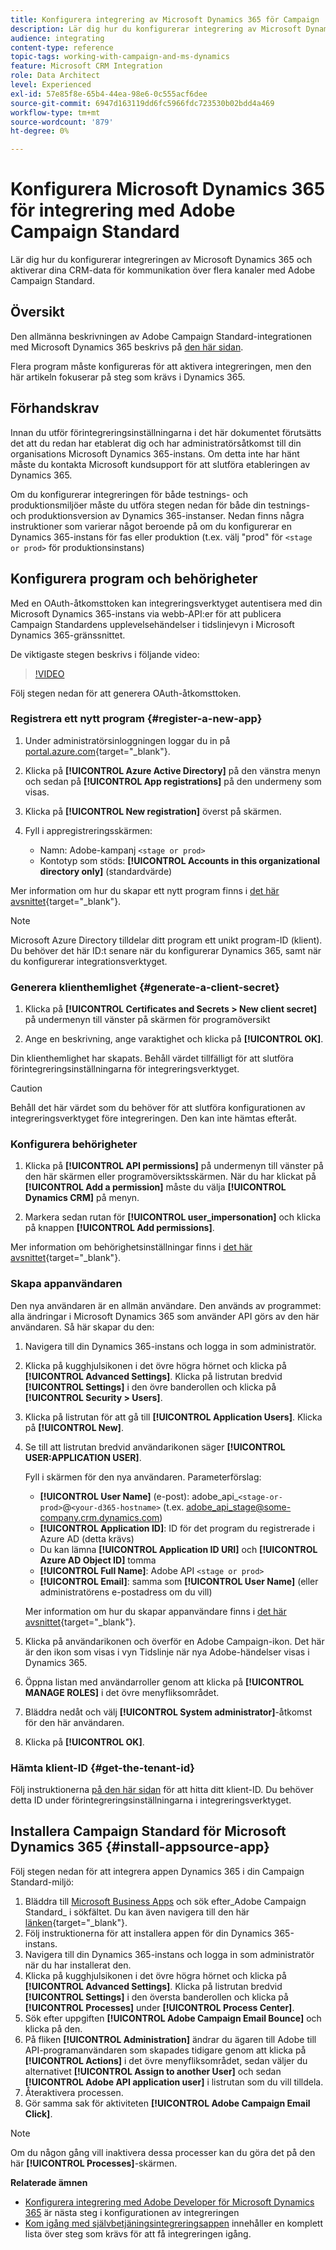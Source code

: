 ```yaml
---
title: Konfigurera integrering av Microsoft Dynamics 365 för Campaign
description: Lär dig hur du konfigurerar integrering av Microsoft Dynamics 365 för Campaign.
audience: integrating
content-type: reference
topic-tags: working-with-campaign-and-ms-dynamics
feature: Microsoft CRM Integration
role: Data Architect
level: Experienced
exl-id: 57e85f8e-65b4-44ea-98e6-0c555acf6dee
source-git-commit: 6947d163119dd6fc5966fdc723530b02bdd4a469
workflow-type: tm+mt
source-wordcount: '879'
ht-degree: 0%

---
```


# Konfigurera Microsoft Dynamics 365 för integrering med Adobe Campaign Standard

Lär dig hur du konfigurerar integreringen av Microsoft Dynamics 365 och aktiverar dina CRM-data för kommunikation över flera kanaler med Adobe Campaign Standard.

## Översikt

Den allmänna beskrivningen av Adobe Campaign Standard-integrationen med Microsoft Dynamics 365 beskrivs på [den här sidan](../../integrating/using/d365-acs-get-started.md).

Flera program måste konfigureras för att aktivera integreringen, men den här artikeln fokuserar på steg som krävs i Dynamics 365.

## Förhandskrav

Innan du utför förintegreringsinställningarna i det här dokumentet förutsätts det att du redan har etablerat dig och har administratörsåtkomst till din organisations Microsoft Dynamics 365-instans.  Om detta inte har hänt måste du kontakta Microsoft kundsupport för att slutföra etableringen av Dynamics 365.

Om du konfigurerar integreringen för både testnings- och produktionsmiljöer måste du utföra stegen nedan för både din testnings- och produktionsversion av Dynamics 365-instanser. Nedan finns några instruktioner som varierar något beroende på om du konfigurerar en Dynamics 365-instans för fas eller produktion (t.ex. välj &quot;prod&quot; för `<stage or prod>` för produktionsinstans)

## Konfigurera program och behörigheter

Med en OAuth-åtkomsttoken kan integreringsverktyget autentisera med din Microsoft Dynamics 365-instans via webb-API:er för att publicera Campaign Standardens upplevelsehändelser i tidslinjevyn i Microsoft Dynamics 365-gränssnittet.

De viktigaste stegen beskrivs i följande video:

>[!VIDEO](https://video.tv.adobe.com/v/27637)

Följ stegen nedan för att generera OAuth-åtkomsttoken.

### Registrera ett nytt program {#register-a-new-app}

1. Under administratörsinloggningen loggar du in på [portal.azure.com](https://portal.azure.com){target="_blank"}.

1. Klicka på **[!UICONTROL Azure Active Directory]** på den vänstra menyn och sedan på **[!UICONTROL App registrations]** på den undermeny som visas.

1. Klicka på **[!UICONTROL New registration]** överst på skärmen.

1. Fyll i appregistreringsskärmen:

   * Namn: Adobe-kampanj `<stage or prod>`
   * Kontotyp som stöds: **[!UICONTROL Accounts in this organizational directory only]** (standardvärde)

Mer information om hur du skapar ett nytt program finns i [det här avsnittet](https://docs.microsoft.com/en-us/azure/active-directory/develop/quickstart-register-app){target="_blank"}.

>[!NOTE]
>
>Microsoft Azure Directory tilldelar ditt program ett unikt program-ID (klient). Du behöver det här ID:t senare när du konfigurerar Dynamics 365, samt när du konfigurerar integrationsverktyget.

### Generera klienthemlighet {#generate-a-client-secret}

1. Klicka på **[!UICONTROL Certificates and Secrets > New client secret]** på undermenyn till vänster på skärmen för programöversikt

1. Ange en beskrivning, ange varaktighet och klicka på **[!UICONTROL OK]**.

Din klienthemlighet har skapats. Behåll värdet tillfälligt för att slutföra förintegreringsinställningarna för integreringsverktyget.

>[!CAUTION]
>
>Behåll det här värdet som du behöver för att slutföra konfigurationen av integreringsverktyget före integreringen. Den kan inte hämtas efteråt.


### Konfigurera behörigheter

1. Klicka på **[!UICONTROL API permissions]** på undermenyn till vänster på den här skärmen eller programöversiktsskärmen.  När du har klickat på **[!UICONTROL Add a permission]** måste du välja **[!UICONTROL Dynamics CRM]** på menyn.

1. Markera sedan rutan för **[!UICONTROL user_impersonation]** och klicka på knappen **[!UICONTROL Add permissions]**.

Mer information om behörighetsinställningar finns i [det här avsnittet](https://docs.microsoft.com/en-us/azure/active-directory/develop/quickstart-configure-app-access-web-apis#add-permissions-to-access-web-apis){target="_blank"}.

### Skapa appanvändaren

Den nya användaren är en allmän användare. Den används av programmet: alla ändringar i Microsoft Dynamics 365 som använder API görs av den här användaren. Så här skapar du den:

1. Navigera till din Dynamics 365-instans och logga in som administratör.

1. Klicka på kugghjulsikonen i det övre högra hörnet och klicka på **[!UICONTROL Advanced Settings]**. Klicka på listrutan bredvid **[!UICONTROL Settings]** i den övre banderollen och klicka på **[!UICONTROL Security > Users]**.

1. Klicka på listrutan för att gå till **[!UICONTROL Application Users]**. Klicka på **[!UICONTROL New]**.

1. Se till att listrutan bredvid användarikonen säger **[!UICONTROL USER:APPLICATION USER]**.

   Fyll i skärmen för den nya användaren.  Parameterförslag:

   * **[!UICONTROL User Name]** (e-post): adobe_api_`<stage-or-prod>`@`<your-d365-hostname>` (t.ex. adobe_api_stage@some-company.crm.dynamics.com)
   * **[!UICONTROL Application ID]**: ID för det program du registrerade i Azure AD (detta krävs)
   * Du kan lämna **[!UICONTROL Application ID URI]** och **[!UICONTROL Azure AD Object ID]** tomma
   * **[!UICONTROL Full Name]**: Adobe API `<stage or prod>`
   * **[!UICONTROL Email]**: samma som **[!UICONTROL User Name]** (eller administratörens e-postadress om du vill)

   Mer information om hur du skapar appanvändare finns i [det här avsnittet](https://docs.microsoft.com/en-gb/power-platform/admin/create-users-assign-online-security-roles#create-an-application-user){target="_blank"}.

1. Klicka på användarikonen och överför en Adobe Campaign-ikon. Det här är den ikon som visas i vyn Tidslinje när nya Adobe-händelser visas i Dynamics 365.

1. Öppna listan med användarroller genom att klicka på **[!UICONTROL MANAGE ROLES]** i det övre menyfliksområdet.

1. Bläddra nedåt och välj **[!UICONTROL System administrator]**-åtkomst för den här användaren.

1. Klicka på **[!UICONTROL OK]**.

### Hämta klient-ID {#get-the-tenant-id}

Följ instruktionerna [på den här sidan](https://docs.microsoft.com/en-us/onedrive/find-your-office-365-tenant-id) för att hitta ditt klient-ID.  Du behöver detta ID under förintegreringsinställningarna i integreringsverktyget.

## Installera Campaign Standard för Microsoft Dynamics 365 {#install-appsource-app}

Följ stegen nedan för att integrera appen Dynamics 365 i din Campaign Standard-miljö:

1. Bläddra till [Microsoft Business Apps](https://appsource.microsoft.com/en-us/marketplace/apps) och sök efter_Adobe Campaign Standard_ i sökfältet.
Du kan även navigera till den här [länken](https://appsource.microsoft.com/en-us/product/dynamics-365/adobe.adobe_campaign_d365?tab=Overview){target="_blank"}.
1. Följ instruktionerna för att installera appen för din Dynamics 365-instans.
1. Navigera till din Dynamics 365-instans och logga in som administratör när du har installerat den.
1. Klicka på kugghjulsikonen i det övre högra hörnet och klicka på **[!UICONTROL Advanced Settings]**. Klicka på listrutan bredvid **[!UICONTROL Settings]** i den översta banderollen och klicka på **[!UICONTROL Processes]** under **[!UICONTROL Process Center]**.
1. Sök efter uppgiften **[!UICONTROL Adobe Campaign Email Bounce]** och klicka på den.
1. På fliken **[!UICONTROL Administration]** ändrar du ägaren till Adobe till API-programanvändaren som skapades tidigare genom att klicka på **[!UICONTROL Actions]** i det övre menyfliksområdet, sedan väljer du alternativet **[!UICONTROL Assign to another User]** och sedan **[!UICONTROL Adobe API application user]** i listrutan som du vill tilldela.
1. Återaktivera processen.
1. Gör samma sak för aktiviteten **[!UICONTROL Adobe Campaign Email Click]**.

>[!NOTE]
>
>Om du någon gång vill inaktivera dessa processer kan du göra det på den här **[!UICONTROL Processes]**-skärmen.

**Relaterade ämnen**

* [Konfigurera integrering med Adobe Developer för Microsoft Dynamics 365](../../integrating/using/d365-acs-configure-adobe-io.md) är nästa steg i konfigurationen av integreringen
* [Kom igång med självbetjäningsintegreringsappen](../../integrating/using/d365-acs-self-service-app-quick-start-guide.md) innehåller en komplett lista över steg som krävs för att få integreringen igång.
